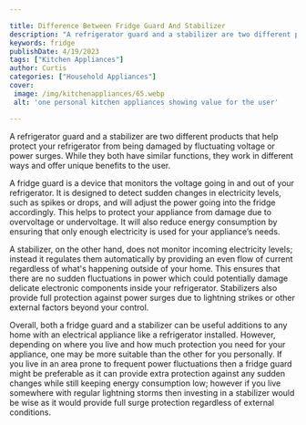 ```yaml
---

title: Difference Between Fridge Guard And Stabilizer
description: "A refrigerator guard and a stabilizer are two different products that help protect your refrigerator from being damaged by fluctua...see more"
keywords: fridge
publishDate: 4/19/2023
tags: ["Kitchen Appliances"]
author: Curtis
categories: ["Household Appliances"]
cover: 
 image: /img/kitchenappliances/65.webp
 alt: 'one personal kitchen appliances showing value for the user'

---
```


A refrigerator guard and a stabilizer are two different products that help protect your refrigerator from being damaged by fluctuating voltage or power surges. While they both have similar functions, they work in different ways and offer unique benefits to the user. 

A fridge guard is a device that monitors the voltage going in and out of your refrigerator. It is designed to detect sudden changes in electricity levels, such as spikes or drops, and will adjust the power going into the fridge accordingly. This helps to protect your appliance from damage due to overvoltage or undervoltage. It will also reduce energy consumption by ensuring that only enough electricity is used for your appliance’s needs. 

A stabilizer, on the other hand, does not monitor incoming electricity levels; instead it regulates them automatically by providing an even flow of current regardless of what's happening outside of your home. This ensures that there are no sudden fluctuations in power which could potentially damage delicate electronic components inside your refrigerator. Stabilizers also provide full protection against power surges due to lightning strikes or other external factors beyond your control. 

Overall, both a fridge guard and a stabilizer can be useful additions to any home with an electrical appliance like a refrigerator installed. However, depending on where you live and how much protection you need for your appliance, one may be more suitable than the other for you personally. If you live in an area prone to frequent power fluctuations then a fridge guard might be preferable as it can provide extra protection against any sudden changes while still keeping energy consumption low; however if you live somewhere with regular lightning storms then investing in a stabilizer would be wise as it would provide full surge protection regardless of external conditions.
